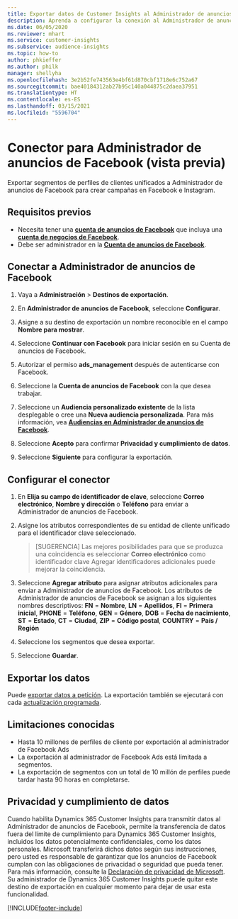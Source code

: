 ```yaml
---
title: Exportar datos de Customer Insights al Administrador de anuncios de Facebook
description: Aprenda a configurar la conexión al Administrador de anuncios de Facebook.
ms.date: 06/05/2020
ms.reviewer: mhart
ms.service: customer-insights
ms.subservice: audience-insights
ms.topic: how-to
author: phkieffer
ms.author: philk
manager: shellyha
ms.openlocfilehash: 3e2b52fe743563e4bf61d870cbf1718e6c752a67
ms.sourcegitcommit: bae40184312ab27b95c140a044875c2daea37951
ms.translationtype: HT
ms.contentlocale: es-ES
ms.lasthandoff: 03/15/2021
ms.locfileid: "5596704"
---
```

# <a name="connector-for-facebook-ads-manager-preview"></a>Conector para Administrador de anuncios de Facebook (vista previa)

Exportar segmentos de perfiles de clientes unificados a Administrador de anuncios de Facebook para crear campañas en Facebook e Instagram.

## <a name="prerequisites"></a>Requisitos previos

- Necesita tener una [**cuenta de anuncios de Facebook**](https://www.facebook.com/business/learn/lessons/step-by-step-ads-manager-account) que incluya una [**cuenta de negocios de Facebook**](https://business.facebook.com/).
- Debe ser administrador en la [**Cuenta de anuncios de Facebook**](https://www.facebook.com/business/learn/lessons/step-by-step-ads-manager-account).

## <a name="connect-to-facebook-ads-manager"></a>Conectar a Administrador de anuncios de Facebook

1. Vaya a **Administración** > **Destinos de exportación**.

1. En **Administrador de anuncios de Facebook**, seleccione **Configurar**.

1. Asigne a su destino de exportación un nombre reconocible en el campo **Nombre para mostrar**.

1. Seleccione **Continuar con Facebook** para iniciar sesión en su Cuenta de anuncios de Facebook.

1. Autorizar el permiso **ads_management** después de autenticarse con Facebook.

1. Seleccione la **Cuenta de anuncios de Facebook** con la que desea trabajar.

1. Seleccione un **Audiencia personalizado existente** de la lista desplegable o cree una **Nueva audiencia personalizada**. Para más información, vea [**Audiencias en Administrador de anuncios de Facebook**](https://www.facebook.com/business/help/744354708981227?id=2469097953376494).

1. Seleccione **Acepto** para confirmar **Privacidad y cumplimiento de datos**.

1. Seleccione **Siguiente** para configurar la exportación.

## <a name="configure-the-connector"></a>Configurar el conector

1. En **Elija su campo de identificador de clave**, seleccione **Correo electrónico**, **Nombre y dirección** o **Teléfono** para enviar a Administrador de anuncios de Facebook.

1. Asigne los atributos correspondientes de su entidad de cliente unificado para el identificador clave seleccionado.
   > [SUGERENCIA] Las mejores posibilidades para que se produzca una coincidencia es seleccionar **Correo electrónico** como identificador clave Agregar identificadores adicionales puede mejorar la coincidencia.

1. Seleccione **Agregar atributo** para asignar atributos adicionales para enviar a Administrador de anuncios de Facebook. Los atributos de Administrador de anuncios de Facebook se asignan a los siguientes nombres descriptivos: **FN** = **Nombre**, **LN** = **Apellidos**, **FI** = **Primera inicial**, **PHONE** = **Teléfono**, **GEN** = **Género**, **DOB** = **Fecha de nacimiento**, **ST** = **Estado**, **CT** = **Ciudad**, **ZIP** = **Código postal**, **COUNTRY** = **País / Región**

1. Seleccione los segmentos que desea exportar.

1. Seleccione **Guardar**.

## <a name="export-the-data"></a>Exportar los datos

Puede [exportar datos a petición](export-destinations.md). La exportación también se ejecutará con cada [actualización programada](system.md#schedule-tab).

## <a name="known-limitations"></a>Limitaciones conocidas

- Hasta 10 millones de perfiles de cliente por exportación al administrador de Facebook Ads 
- La exportación al administrador de Facebook Ads está limitada a segmentos.
- La exportación de segmentos con un total de 10 millón de perfiles puede tardar hasta 90 horas en completarse.

## <a name="data-privacy-and-compliance"></a>Privacidad y cumplimiento de datos

Cuando habilita Dynamics 365 Customer Insights para transmitir datos al Administrador de anuncios de Facebook, permite la transferencia de datos fuera del límite de cumplimiento para Dynamics 365 Customer Insights, incluidos los datos potencialmente confidenciales, como los datos personales. Microsoft transferirá dichos datos según sus instrucciones, pero usted es responsable de garantizar que los anuncios de Facebook cumplan con las obligaciones de privacidad o seguridad que pueda tener. Para más información, consulte la [Declaración de privacidad de Microsoft](https://go.microsoft.com/fwlink/?linkid=396732).
Su administrador de Dynamics 365 Customer Insights puede quitar este destino de exportación en cualquier momento para dejar de usar esta funcionalidad.


[!INCLUDE[footer-include](../includes/footer-banner.md)]